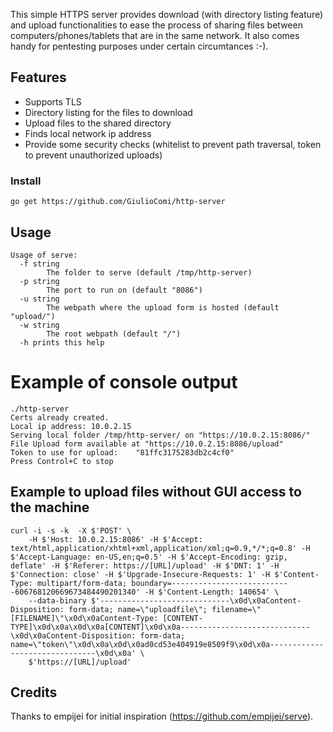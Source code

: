This simple HTTPS server provides download (with directory listing feature) and upload functionalities to ease the process of sharing files between computers/phones/tablets that are in the same network. It also comes handy for pentesting purposes under certain circumtances :-).

## Features
* Supports TLS
* Directory listing for the files to download
* Upload files to the shared directory
* Finds local network ip address
* Provide some security checks (whitelist to prevent path traversal, token to prevent unauthorized uploads)

### Install
```
go get https://github.com/GiulioComi/http-server
```

## Usage

```
Usage of serve:
  -f string
    	The folder to serve (default /tmp/http-server)
  -p string
    	The port to run on (default "8086")
  -u string
    	The webpath where the upload form is hosted (default "upload/")
  -w string
    	The root webpath (default "/")
  -h prints this help
```

# Example of console output

```
./http-server 
Certs already created.
Local ip address: 10.0.2.15
Serving local folder /tmp/http-server/ on "https://10.0.2.15:8086/"
File Upload form available at "https://10.0.2.15:8086/upload"
Token to use for upload:	"81ffc3175283db2c4cf0"
Press Control+C to stop

```

## Example to upload files without GUI access to the machine

```
curl -i -s -k  -X $'POST' \
    -H $'Host: 10.0.2.15:8086' -H $'Accept: text/html,application/xhtml+xml,application/xml;q=0.9,*/*;q=0.8' -H $'Accept-Language: en-US,en;q=0.5' -H $'Accept-Encoding: gzip, deflate' -H $'Referer: https://[URL]/upload' -H $'DNT: 1' -H $'Connection: close' -H $'Upgrade-Insecure-Requests: 1' -H $'Content-Type: multipart/form-data; boundary=---------------------------606768120669673484490201340' -H $'Content-Length: 140654' \
    --data-binary $'-----------------------------\x0d\x0aContent-Disposition: form-data; name=\"uploadfile\"; filename=\"[FILENAME]\"\x0d\x0aContent-Type: [CONTENT-TYPE]\x0d\x0a\x0d\x0a[CONTENT]\x0d\x0a-----------------------------\x0d\x0aContent-Disposition: form-data; name=\"token\"\x0d\x0a\x0d\x0ad0cd53e404919e8509f9\x0d\x0a-------------------------------\x0d\x0a' \
    $'https://[URL]/upload'
 ```

## Credits
Thanks to empijei for initial inspiration (https://github.com/empijei/serve).
